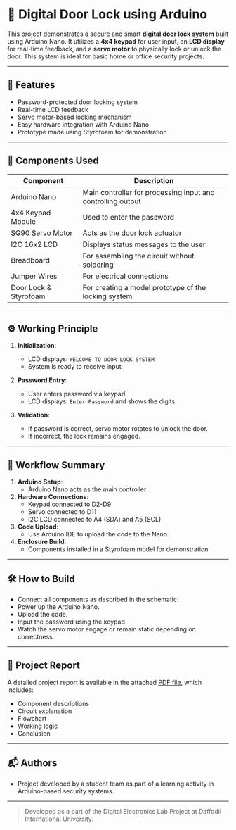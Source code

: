 # 🔐 Digital Door Lock using Arduino

This project demonstrates a secure and smart **digital door lock system** built using Arduino Nano. It utilizes a **4x4 keypad** for user input, an **LCD display** for real-time feedback, and a **servo motor** to physically lock or unlock the door. This system is ideal for basic home or office security projects.

---

## 📌 Features

- Password-protected door locking system
- Real-time LCD feedback
- Servo motor-based locking mechanism
- Easy hardware integration with Arduino Nano
- Prototype made using Styrofoam for demonstration

---

## 🧰 Components Used

| Component         | Description |
|------------------|-------------|
| Arduino Nano      | Main controller for processing input and controlling output |
| 4x4 Keypad Module | Used to enter the password |
| SG90 Servo Motor  | Acts as the door lock actuator |
| I2C 16x2 LCD      | Displays status messages to the user |
| Breadboard        | For assembling the circuit without soldering |
| Jumper Wires      | For electrical connections |
| Door Lock & Styrofoam | For creating a model prototype of the locking system |

---

## ⚙️ Working Principle

1. **Initialization**:
   - LCD displays: `WELCOME TO DOOR LOCK SYSTEM`
   - System is ready to receive input.

2. **Password Entry**:
   - User enters password via keypad.
   - LCD displays: `Enter Password` and shows the digits.

3. **Validation**:
   - If password is correct, servo motor rotates to unlock the door.
   - If incorrect, the lock remains engaged.

---

## 🔄 Workflow Summary

1. **Arduino Setup**:
   - Arduino Nano acts as the main controller.
2. **Hardware Connections**:
   - Keypad connected to D2-D9
   - Servo connected to D11
   - I2C LCD connected to A4 (SDA) and A5 (SCL)
3. **Code Upload**:
   - Use Arduino IDE to upload the code to the Nano.
4. **Enclosure Build**:
   - Components installed in a Styrofoam model for demonstration.

---

## 🛠️ How to Build

- Connect all components as described in the schematic.
- Power up the Arduino Nano.
- Upload the code.
- Input the password using the keypad.
- Watch the servo motor engage or remain static depending on correctness.

---

## 📄 Project Report

A detailed project report is available in the attached [PDF file](Digital%20Lock%20with%20Binary%20Code%20Report.pdf), which includes:
- Component descriptions
- Circuit explanation
- Flowchart
- Working logic
- Conclusion

---

## 📬 Authors

- Project developed by a student team as part of a learning activity in Arduino-based security systems.

---

> Developed as a part of the Digital Electronics Lab Project at Daffodil International University.

